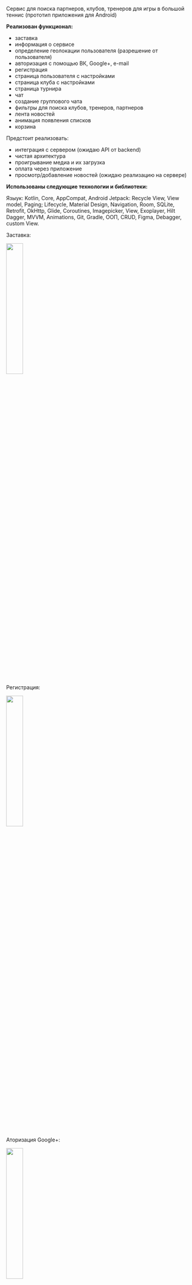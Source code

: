 Сервис для поиска партнеров, клубов, тренеров для игры в большой теннис (прототип приложения для Android)

**Реализован функционал:** 

- заставка
- информация о сервисе
- определение геолокации пользователя (разрешение от пользователя)
- авторизация с помощью ВК, Google+, e-mail
- регистрация 
- страница пользователя с настройками
- страница клуба с настройками
- страница турнира
- чат
- создание группового чата
- фильтры для поиска клубов, тренеров, партнеров
- лента новостей
- анимация появления списков
- корзина

Предстоит реализовать:

- интеграция с сервером (ожидаю API от backend)
- чистая архитектура
- проигрывание медиа и их загрузка 
- оплата через приложение 
- просмотр/добавление новостей (ожидаю реализацию на сервере)

**Использованы следующие технологии и библиотеки:**

Языук: Kotlin, 
Core, AppCompat, Android Jetpack: Recycle View, View model, Paging; Lifecycle, Material Design, Navigation, Room, SQLite, Retrofit, OkHttp, Glide, Coroutines, 
Imagepicker, View, Exoplayer, Hilt Dagger, MVVM, Animations, Git, Gradle, ООП, CRUD, Figma, Debagger, custom View.


Заставка:

<img src="https://user-images.githubusercontent.com/88279403/177949008-82350bd5-585a-42da-8f96-6fbbbbe4f2e9.png" width=30% height=30%>

Регистрация:  

<img src="https://user-images.githubusercontent.com/88279403/177949038-6263afde-4889-48d0-81ed-6a8dc4c8c16a.png" width=30% height=30%>

Аторизация Google+:  

<img src="https://user-images.githubusercontent.com/88279403/177948952-20625f05-a8c8-40c9-9c1e-24a844e02f2d.png" width=30% height=30%>

Авторизация ВК:

<img src="https://user-images.githubusercontent.com/88279403/177948958-80aee31e-67ec-437f-8e83-13e79b07dcaf.png" width=30% height=30%>

<img src="https://user-images.githubusercontent.com/88279403/177948960-b82a6dee-663f-4486-ba51-2a33b2e191c8.png" width=30% height=30%>

Авторизация электронная почта:

<img src="https://user-images.githubusercontent.com/88279403/177948980-bcb83260-3fbe-4823-8c73-0fbd17b59a99.png" width=30% height=30%>

Включение определения геолокации по кнопке в приложении:

<img src="https://user-images.githubusercontent.com/88279403/177948993-fa678228-90d7-465a-8a30-62234eaacf16.png" width=30% height=30%>

<img src="https://user-images.githubusercontent.com/88279403/177948998-ef087cf9-5ebd-4470-a357-96c635f625a3.png" width=30% height=30%>

Добавление новости:

<img src="https://user-images.githubusercontent.com/88279403/177949006-07c4ffc4-6f31-45ef-9326-f99d246f979b.png" width=30% height=30%>

Список игроков:

<img src="https://user-images.githubusercontent.com/88279403/177949011-52b95103-b7c1-423c-8291-a1ac46bfe5a0.png" width=30% height=30%>

Информация о сервисе (одна из страниц):

<img src="https://user-images.githubusercontent.com/88279403/177949019-84ce12a2-81c3-46b3-8b3f-99eeac605c16.png" width=30% height=30%>

Список новостей:

<img src="https://user-images.githubusercontent.com/88279403/177949031-bdffeb67-9315-4e8e-898f-5c01232c536c.png" width=30% height=30%>

Настройки профиля пользователя:

<img src="https://user-images.githubusercontent.com/88279403/177949033-1f4a1510-b852-4b34-8554-38868f2bdcc0.png" width=30% height=30%>

Профиль пользователя: 

<img src="https://user-images.githubusercontent.com/88279403/177949034-5d026526-a3f2-424b-8ffc-a74d28b8e1ab.png" width=30% height=30%>

<img src="https://user-images.githubusercontent.com/88279403/177949035-db4f8cc4-1941-43b1-909c-464ec5af3c77.png" width=30% height=30%>

Редактирование профиля пользователя:

<img src="https://user-images.githubusercontent.com/88279403/177949040-d8f50ea0-b73e-43ff-96ad-8a887b09d2fb.png" width=30% height=30%>

Создание группового чата: 

<img src="https://user-images.githubusercontent.com/88279403/177949044-5aa44b0b-1998-4d45-9e37-6f7f022fcb2e.png" width=30% height=30%>

Сообщения/уведомления:

<img src="https://user-images.githubusercontent.com/88279403/177949046-6e2d1d7c-b140-4439-8d4b-b52843e3b896.png" width=30% height=30%>

Список клубов:

<img src="https://user-images.githubusercontent.com/88279403/177949048-f94fa345-ece9-4016-9011-a2f898d4b804.png" width=30% height=30%>

Страница клуба:

<img src="https://user-images.githubusercontent.com/88279403/177949060-7d4c67cc-7e28-4b6d-b87e-c452ff5bc5b7.png" width=30% height=30%>

<img src="https://user-images.githubusercontent.com/88279403/177949054-16dc58e7-569a-4e75-8717-64fdc652a3c4.png" width=30% height=30%>

<img src="https://user-images.githubusercontent.com/88279403/177949058-23ad7175-bcc8-449e-8ffe-9d022142f5eb.png" width=30% height=30%>

Турнир:

<img src="https://user-images.githubusercontent.com/88279403/177949061-75214d76-fdcc-4d2b-a7ec-68282146558f.png" width=30% height=30%>

Список турниров:

<img src="https://user-images.githubusercontent.com/88279403/177949067-d272387c-57d0-4dec-a9d7-0ea533c1bed0.png" width=30% height=30%>

Фильтр:

<img src="https://user-images.githubusercontent.com/88279403/177949073-5f786289-8f3e-491d-8f29-6011790a949b.png" width=30% height=30%>

Чат:

<img src="https://user-images.githubusercontent.com/88279403/177949075-117d66bb-d2a8-43f0-9644-cd6cb6664296.png" width=30% height=30%>


